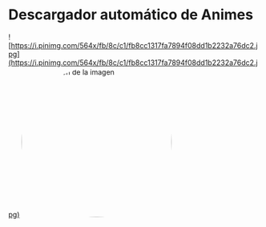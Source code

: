 # Descargador automático de Animes
![https://i.pinimg.com/564x/fb/8c/c1/fb8cc1317fa7894f08dd1b2232a76dc2.jpg](https://i.pinimg.com/564x/fb/8c/c1/fb8cc1317fa7894f08dd1b2232a76dc2.jpg)
<img src="https://i.pinimg.com/564x/fb/8c/c1/fb8cc1317fa7894f08dd1b2232a76dc2.jpg" alt="Descripción de la imagen" style="border-radius: 50%; width: 300px; height: 300px; margin-right: 20px;">
